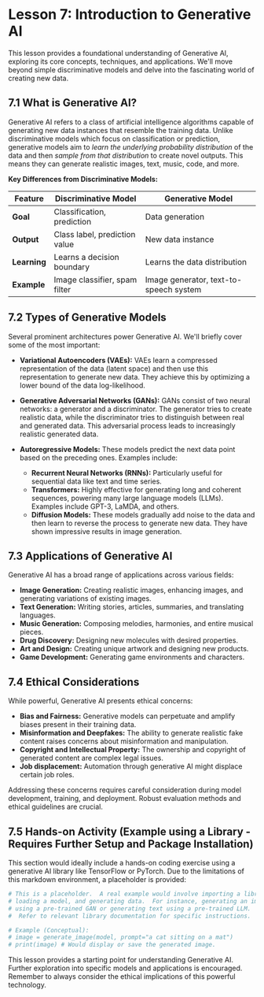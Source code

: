 # Lesson 7: Introduction to Generative AI

This lesson provides a foundational understanding of Generative AI, exploring its core concepts, techniques, and applications.  We'll move beyond simple discriminative models and delve into the fascinating world of creating new data.


## 7.1 What is Generative AI?

Generative AI refers to a class of artificial intelligence algorithms capable of generating new data instances that resemble the training data.  Unlike discriminative models which focus on classification or prediction, generative models aim to *learn the underlying probability distribution* of the data and then *sample from that distribution* to create novel outputs. This means they can generate realistic images, text, music, code, and more.

**Key Differences from Discriminative Models:**

| Feature        | Discriminative Model                       | Generative Model                         |
|----------------|-------------------------------------------|------------------------------------------|
| **Goal**       | Classification, prediction                | Data generation                          |
| **Output**     | Class label, prediction value              | New data instance                        |
| **Learning**   | Learns a decision boundary                 | Learns the data distribution             |
| **Example**    | Image classifier, spam filter             | Image generator, text-to-speech system   |


## 7.2 Types of Generative Models

Several prominent architectures power Generative AI.  We'll briefly cover some of the most important:

* **Variational Autoencoders (VAEs):**  VAEs learn a compressed representation of the data (latent space) and then use this representation to generate new data. They achieve this by optimizing a lower bound of the data log-likelihood.

* **Generative Adversarial Networks (GANs):** GANs consist of two neural networks: a generator and a discriminator. The generator tries to create realistic data, while the discriminator tries to distinguish between real and generated data.  This adversarial process leads to increasingly realistic generated data.

* **Autoregressive Models:** These models predict the next data point based on the preceding ones.  Examples include:
    * **Recurrent Neural Networks (RNNs):** Particularly useful for sequential data like text and time series.
    * **Transformers:**  Highly effective for generating long and coherent sequences, powering many large language models (LLMs).  Examples include GPT-3, LaMDA, and others.
    * **Diffusion Models:** These models gradually add noise to the data and then learn to reverse the process to generate new data.  They have shown impressive results in image generation.

## 7.3 Applications of Generative AI

Generative AI has a broad range of applications across various fields:

* **Image Generation:** Creating realistic images, enhancing images, and generating variations of existing images.
* **Text Generation:** Writing stories, articles, summaries, and translating languages.
* **Music Generation:** Composing melodies, harmonies, and entire musical pieces.
* **Drug Discovery:** Designing new molecules with desired properties.
* **Art and Design:** Creating unique artwork and designing new products.
* **Game Development:** Generating game environments and characters.


## 7.4  Ethical Considerations

While powerful, Generative AI presents ethical concerns:

* **Bias and Fairness:** Generative models can perpetuate and amplify biases present in their training data.
* **Misinformation and Deepfakes:**  The ability to generate realistic fake content raises concerns about misinformation and manipulation.
* **Copyright and Intellectual Property:**  The ownership and copyright of generated content are complex legal issues.
* **Job displacement:** Automation through generative AI might displace certain job roles.

Addressing these concerns requires careful consideration during model development, training, and deployment.  Robust evaluation methods and ethical guidelines are crucial.


## 7.5  Hands-on Activity (Example using a Library - Requires Further Setup and Package Installation)

This section would ideally include a hands-on coding exercise using a generative AI library like TensorFlow or PyTorch.  Due to the limitations of this markdown environment, a placeholder is provided:

```python
# This is a placeholder.  A real example would involve importing a library,
# loading a model, and generating data.  For instance, generating an image
# using a pre-trained GAN or generating text using a pre-trained LLM.
#  Refer to relevant library documentation for specific instructions.

# Example (Conceptual):
# image = generate_image(model, prompt="a cat sitting on a mat")
# print(image) # Would display or save the generated image.
```


This lesson provides a starting point for understanding Generative AI. Further exploration into specific models and applications is encouraged.  Remember to always consider the ethical implications of this powerful technology.
